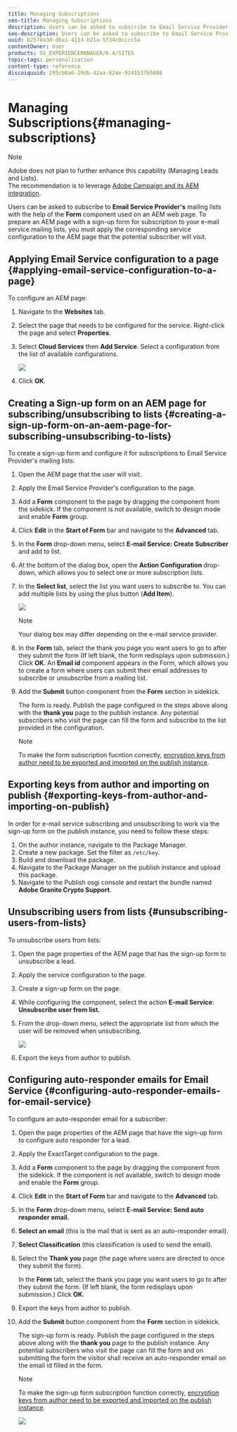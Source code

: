 ```yaml
---
title: Managing Subscriptions
seo-title: Managing Subscriptions
description: Users can be asked to subscribe to Email Service Provider's mailing lists with the help of the Form component used on an AEM web page. To prepare an AEM page with a sign-up form for subscription to your e-mail service mailing lists, you must apply the corresponding service configuration to the AEM page that the potential subscriber will visit.
seo-description: Users can be asked to subscribe to Email Service Provider's mailing lists with the help of the Form component used on an AEM web page. To prepare an AEM page with a sign-up form for subscription to your e-mail service mailing lists, you must apply the corresponding service configuration to the AEM page that the potential subscriber will visit.
uuid: b2578a3d-dba1-4114-b21a-5f34c0cccc5a
contentOwner: User
products: SG_EXPERIENCEMANAGER/6.4/SITES
topic-tags: personalization
content-type: reference
discoiquuid: 295cb0a6-29db-42aa-824e-9141b37b5086
---
```


# Managing Subscriptions{#managing-subscriptions}

>[!NOTE]
>
>Adobe does not plan to further enhance this capability (Managing Leads and Lists).  
>The recommendation is to leverage [Adobe Campaign and its AEM integration](/help/sites-administering/campaign.md).

Users can be asked to subscribe to **Email Service Provider's** mailing lists with the help of the **Form** component used on an AEM web page. To prepare an AEM page with a sign-up form for subscription to your e-mail service mailing lists, you must apply the corresponding service configuration to the AEM page that the potential subscriber will visit.

## Applying Email Service configuration to a page {#applying-email-service-configuration-to-a-page}

To configure an AEM page:

1. Navigate to the **Websites** tab.
1. Select the page that needs to be configured for the service. Right-click the page and select **Properties**.  

1. Select **Cloud Services** then **Add Service**. Select a configuration from the list of available configurations. 

   ![](assets/chlimage_1-164.png)

1. Click **OK**.

## Creating a Sign-up form on an AEM page for subscribing/unsubscribing to lists {#creating-a-sign-up-form-on-an-aem-page-for-subscribing-unsubscribing-to-lists}

To create a sign-up form and configure it for subscriptions to Email Service Provider's mailing lists:

1. Open the AEM page that the user will visit.
1. Apply the Email Service Provider's configuration to the page.  

1. Add a **Form** component to the page by dragging the component from the sidekick. If the component is not available, switch to design mode and enable **Form** group.
1. Click **Edit** in the **Start of Form** bar and navigate to the **Advanced** tab.
1. In the **Form** drop-down menu, select **E-mail Service: Create Subscriber** and add to list.
1. At the bottom of the dialog box, open the **Action Configuration** drop-down, which allows you to select one or more subscription lists.
1. In the **Select list**, select the list you want users to subscribe to. You can add multiple lists by using the plus button (**Add Item**).

   ![](assets/chlimage_1-10.jpeg)

   >[!NOTE]
   >
   >Your dialog box may differ depending on the e-mail service provider.

1. In the **Form** tab, select the thank you page you want users to go to after they submit the form (If left blank, the form redisplays upon submission.) Click **OK**. An **Email id** component appears in the Form, which allows you to create a form where users can submit their email addresses to subscribe or unsubscribe from a mailing list.
1. Add the **Submit** button component from the **Form** section in sidekick.

   The form is ready. Publish the page configured in the steps above along with the **thank you** page to the publish instance. Any potential subscribers who visit the page can fill the form and subscribe to the list provided in the configuration.

   >[!NOTE]
   >
   >To make the form subscription fucntion correctly, [encryption keys from author need to be exported and imported on the publish instance](#exporting-keys-from-author-and-importing-on-publish).

## Exporting keys from author and importing on publish {#exporting-keys-from-author-and-importing-on-publish}

In order for e-mail service subscribing and unsubscribing to work via the sign-up form on the publish instance, you need to follow these steps:

1. On the author instance, navigate to the Package Manager.
1. Create a new package. Set the filter as `/etc/key`.
1. Build and download the package.
1. Navigate to the Package Manager on the publish instance and upload this package.
1. Navigate to the Publish osgi console and restart the bundle named **Adobe Granite Crypto Support**.

## Unsubscribing users from lists {#unsubscribing-users-from-lists}

To unsubscribe users from lists:

1. Open the page properties of the AEM page that has the sign-up form to unsubscribe a lead.
1. Apply the service configuration to the page.
1. Create a sign-up form on the page.
1. While configuring the component, select the action **E-mail Service**: **Unsubscribe user from list.**
1. From the drop-down menu, select the appropriate list from which the user will be removed when unsubscribing.

   ![](assets/chlimage_1-11.jpeg)

1. Export the keys from author to publish.

## Configuring auto-responder emails for Email Service {#configuring-auto-responder-emails-for-email-service}

To configure an auto-responder email for a subscriber:

1. Open the page properties of the AEM page that have the sign-up form to configure auto responder for a lead.
1. Apply the ExactTarget configuration to the page.  

1. Add a **Form** component to the page by dragging the component from the sidekick. If the component is not available, switch to design mode and enable the **Form** group.
1. Click **Edit** in the **Start of Form** bar and navigate to the **Advanced** tab.
1. In the **Form** drop-down menu, select **E-mail Service: Send auto responder email.**
1. **Select an email** (this is the mail that is sent as an auto-responder email).  

1. **Select Classification** (this classification is used to send the email).
1. Select the **Thank you** page (the page where users are directed to once they submit the form).

   In the **Form** tab, select the thank you page you want users to go to after they submit the form. (If left blank, the form redisplays upon submission.) Click **OK**.

1. Export the keys from author to publish.
1. Add the **Submit** button component from the **Form** section in sidekick.

   The sign-up form is ready. Publish the page configured in the steps above along with the **thank you** page to the publish instance. Any potential subscribers who visit the page can fill the form and on submitting the form the visitor shall receive an auto-responder email on the email id filled in the form.

   >[!NOTE]
   >
   >To make the sign-up form subscription function correctly, [encryption keys from author need to be exported and imported on the publish instance](#exporting-keys-from-author-and-importing-on-publish).

   ![](assets/chlimage_1-12.jpeg)

